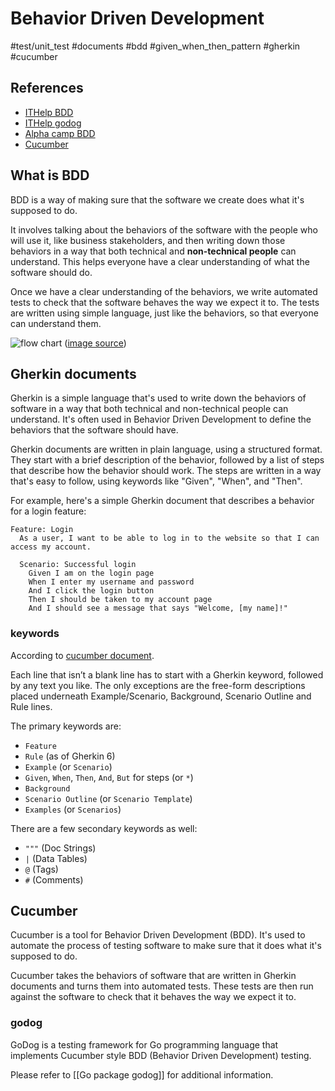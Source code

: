 # Behavior Driven Development

#test/unit_test #documents #bdd #given_when_then_pattern #gherkin #cucumber

## References

- [ITHelp BDD](https://ithelp.ithome.com.tw/articles/10220655)
- [ITHelp godog](https://ithelp.ithome.com.tw/articles/10263356)
- [Alpha camp BDD](https://tw.alphacamp.co/blog/bdd-tdd-cucumber-behaviour-driven-development)
- [Cucumber](https://cucumber.io/)

## What is BDD

BDD is a way of making sure that the software we create does what it's supposed to do.

It involves talking about the behaviors of the software with the people who will use it, like business stakeholders, and then writing down those behaviors in a way that both technical and **non-technical people** can understand.
This helps everyone have a clear understanding of what the software should do.

Once we have a clear understanding of the behaviors, we write automated tests to check that the software behaves the way we expect it to. The tests are written using simple language, just like the behaviors, so that everyone can understand them.

![flow chart](https://ithelp.ithome.com.tw/upload/images/20190927/20120975fzRJy7Vrhc.png)
([image source](https://ithelp.ithome.com.tw/articles/10220655))

## Gherkin documents

Gherkin is a simple language that's used to write down the behaviors of software in a way that both technical and non-technical people can understand. It's often used in Behavior Driven Development to define the behaviors that the software should have.

Gherkin documents are written in plain language, using a structured format. They start with a brief description of the behavior, followed by a list of steps that describe how the behavior should work. The steps are written in a way that's easy to follow, using keywords like "Given", "When", and "Then".

For example, here's a simple Gherkin document that describes a behavior for a login feature:

```gherkin
Feature: Login
  As a user, I want to be able to log in to the website so that I can access my account.

  Scenario: Successful login
    Given I am on the login page
    When I enter my username and password
    And I click the login button
    Then I should be taken to my account page
    And I should see a message that says "Welcome, [my name]!"

```

### keywords

According to [cucumber document](https://cucumber.io/docs/gherkin/reference/).

Each line that isn’t a blank line has to start with a Gherkin keyword, followed by any text you like. The only exceptions are the free-form descriptions placed underneath Example/Scenario, Background, Scenario Outline and Rule lines.

The primary keywords are:

- `Feature`
- `Rule` (as of Gherkin 6)
- `Example` (or `Scenario`)
- `Given`, `When`, `Then`, `And`, `But` for steps (or `*`)
- `Background`
- `Scenario Outline` (or `Scenario Template`)
- `Examples` (or `Scenarios`)

There are a few secondary keywords as well:

- `"""` (Doc Strings)
- `|` (Data Tables)
- `@` (Tags)
- `#` (Comments)

## Cucumber

Cucumber is a tool for Behavior Driven Development (BDD).
It's used to automate the process of testing software to make sure that it does what it's supposed to do.

Cucumber takes the behaviors of software that are written in Gherkin documents and turns them into automated tests.
These tests are then run against the software to check that it behaves the way we expect it to.

### godog

GoDog is a testing framework for Go programming language that implements Cucumber style BDD (Behavior Driven Development) testing.

Please refer to [[Go package godog]] for additional information.

